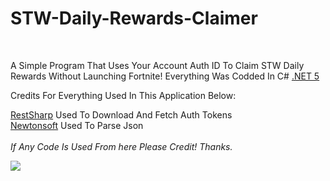 # STW-Daily-Rewards-Claimer
<br>

A Simple Program That Uses Your Account Auth ID To Claim STW Daily Rewards Without Launching Fortnite!
Everything Was Codded In C# [.NET 5](https://www.galaxyswapperv2.com/Redirects/.NET5-Installer.html) <br />

Credits For Everything Used In This Application Below:

[RestSharp](https://github.com/restsharp/RestSharp) Used To Download And Fetch Auth Tokens <br />
[Newtonsoft](https://github.com/JamesNK/Newtonsoft.Json) Used To Parse Json <br />
<br/>
*If Any Code Is Used From here Please Credit! Thanks.*

<a href="https://t.co/RdrIUHzKw6?amp=1"><img src="https://discord.com/api/guilds/845317875978993745/widget.png?style=banner2"></a>
